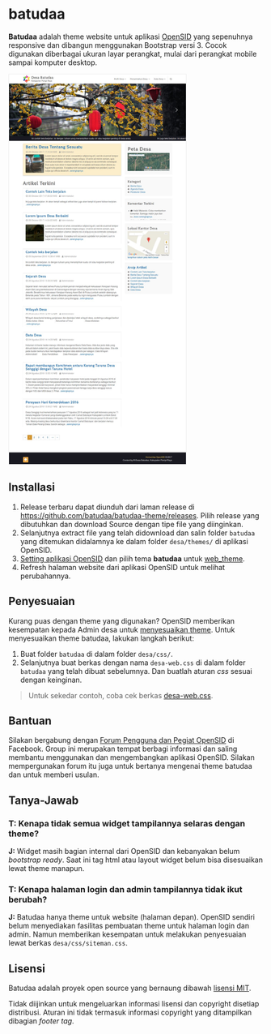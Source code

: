 # batudaa

**Batudaa** adalah theme website untuk aplikasi [OpenSID](https://github.com/OpenSID/OpenSID) yang sepenuhnya responsive dan dibangun menggunakan Bootstrap versi 3. Cocok digunakan diberbagai ukuran layar perangkat, mulai dari perangkat mobile sampai komputer desktop.

<img src='screenshot.jpg' width='350px' alt='batudaa screenshot' style='border:1px solid #eee'>

## Installasi

1. Release terbaru dapat diunduh dari laman release di https://github.com/batudaa/batudaa-theme/releases. Pilih release yang dibutuhkan dan download Source dengan tipe file yang diinginkan.
2. Selanjutnya extract file yang telah didownload dan salin folder `batudaa` yang ditemukan didalamnya ke dalam folder `desa/themes/` di aplikasi OpenSID.
3. [Setting aplikasi OpenSID](https://github.com/OpenSID/OpenSID/wiki/Panduan-Konfigurasi-Aplikasi#setting-aplikasi) dan pilih tema **batudaa** untuk [web_theme](https://github.com/OpenSID/OpenSID/wiki/Panduan-Konfigurasi-Aplikasi#setting-web_theme).
4. Refresh halaman website dari aplikasi OpenSID untuk melihat perubahannya.


## Penyesuaian

Kurang puas dengan theme yang digunakan? OpenSID memberikan kesempatan kepada Admin desa untuk [menyesuaikan theme](https://github.com/OpenSID/OpenSID/wiki/Mengubah-Penampilan-Web). Untuk menyesuaikan theme batudaa, lakukan langkah berikut:

1. Buat folder `batudaa` di dalam folder `desa/css/`.
2. Selanjutnya buat berkas dengan nama `desa-web.css` di dalam folder `batudaa` yang telah dibuat sebelumnya. Dan buatlah aturan *css* sesuai dengan keinginan.

> Untuk sekedar contoh, coba cek berkas [desa-web.css](contoh-penyesuaian/desa-web.css).


## Bantuan

Silakan bergabung dengan [Forum Pengguna dan Pegiat OpenSID](https://www.facebook.com/groups/opensid) di Facebook. Group ini merupakan tempat berbagi informasi dan saling membantu menggunakan dan mengembangkan aplikasi OpenSID. Silakan mempergunakan forum itu juga untuk bertanya mengenai theme batudaa dan untuk memberi usulan.


## Tanya-Jawab

### T: Kenapa tidak semua widget tampilannya selaras dengan theme?

**J:** Widget masih bagian internal dari OpenSID dan kebanyakan belum *bootstrap ready*. Saat ini tag html atau layout widget belum bisa disesuaikan lewat theme manapun.

### T: Kenapa halaman login dan admin tampilannya tidak ikut berubah?

**J:** Batudaa hanya theme untuk website (halaman depan). OpenSID sendiri belum menyediakan fasilitas pembuatan theme untuk halaman login dan admin. Namun memberikan kesempatan untuk melakukan penyesuaian lewat berkas `desa/css/siteman.css`.


## Lisensi

Batudaa adalah proyek open source yang bernaung dibawah [lisensi MIT](http://opensource.org/licenses/MIT).

Tidak diijinkan untuk mengeluarkan informasi lisensi dan copyright disetiap distribusi. Aturan ini tidak termasuk informasi copyright yang ditampilkan dibagian *footer tag*.
